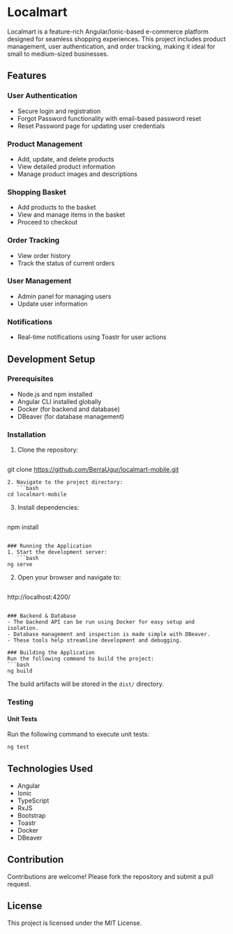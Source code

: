 # Localmart
Localmart is a feature-rich Angular/Ionic-based e-commerce platform designed for seamless shopping experiences. This project includes product management, user authentication, and order tracking, making it ideal for small to medium-sized businesses.

## Features

### User Authentication
- Secure login and registration
- Forgot Password functionality with email-based password reset
- Reset Password page for updating user credentials

### Product Management
- Add, update, and delete products
- View detailed product information
- Manage product images and descriptions

### Shopping Basket
- Add products to the basket
- View and manage items in the basket
- Proceed to checkout

### Order Tracking
- View order history
- Track the status of current orders

### User Management
- Admin panel for managing users
- Update user information

### Notifications
- Real-time notifications using Toastr for user actions

## Development Setup

### Prerequisites
- Node.js and npm installed
- Angular CLI installed globally
- Docker (for backend and database)
- DBeaver (for database management)

### Installation
1. Clone the repository:
   ```bash
git clone https://github.com/BerraUgur/localmart-mobile.git
```
2. Navigate to the project directory:
   ```bash
cd localmart-mobile
```
3. Install dependencies:
   ```bash
npm install
```

### Running the Application
1. Start the development server:
   ```bash
ng serve
```
2. Open your browser and navigate to:
   ```
http://localhost:4200/
```

### Backend & Database
- The backend API can be run using Docker for easy setup and isolation.
- Database management and inspection is made simple with DBeaver.
- These tools help streamline development and debugging.

### Building the Application
Run the following command to build the project:
```bash
ng build
```
The build artifacts will be stored in the `dist/` directory.

### Testing
#### Unit Tests
Run the following command to execute unit tests:
```bash
ng test
```

## Technologies Used
- Angular
- Ionic
- TypeScript
- RxJS
- Bootstrap
- Toastr
- Docker
- DBeaver

## Contribution
Contributions are welcome! Please fork the repository and submit a pull request.

## License
This project is licensed under the MIT License.
